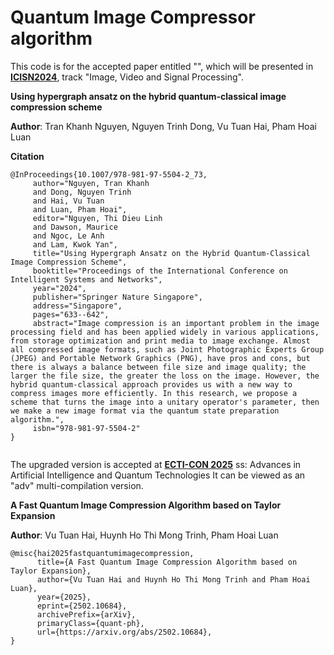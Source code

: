 # Quantum Image Compressor algorithm

This code is for the accepted paper entitled "", which will be presented in [**ICISN2024**](https://icisn.com/), track "Image, Video and Signal Processing".

**Using hypergraph ansatz on the hybrid quantum-classical image compression scheme**

**Author**: Tran Khanh Nguyen, Nguyen Trinh Dong, Vu Tuan Hai, Pham Hoai Luan

**Citation**

```
@InProceedings{10.1007/978-981-97-5504-2_73,
     author="Nguyen, Tran Khanh
     and Dong, Nguyen Trinh
     and Hai, Vu Tuan
     and Luan, Pham Hoai",
     editor="Nguyen, Thi Dieu Linh
     and Dawson, Maurice
     and Ngoc, Le Anh
     and Lam, Kwok Yan",
     title="Using Hypergraph Ansatz on the Hybrid Quantum-Classical Image Compression Scheme",
     booktitle="Proceedings of the International Conference on Intelligent Systems and Networks",
     year="2024",
     publisher="Springer Nature Singapore",
     address="Singapore",
     pages="633--642",
     abstract="Image compression is an important problem in the image processing field and has been applied widely in various applications, from storage optimization and print media to image exchange. Almost all compressed image formats, such as Joint Photographic Experts Group (JPEG) and Portable Network Graphics (PNG), have pros and cons, but there is always a balance between file size and image quality; the larger the file size, the greater the loss on the image. However, the hybrid quantum-classical approach provides us with a new way to compress images more efficiently. In this research, we propose a scheme that turns the image into a unitary operator's parameter, then we make a new image format via the quantum state preparation algorithm.",
     isbn="978-981-97-5504-2"
}


```


The upgraded version is accepted at [**ECTI-CON 2025**](https://ecti-con2025.eng.chula.ac.th/) ss: Advances in Artificial Intelligence and Quantum Technologies
It can be viewed as an "adv" multi-compilation version.

**A Fast Quantum Image Compression Algorithm based on Taylor Expansion**

**Author**: Vu Tuan Hai, Huynh Ho Thi Mong Trinh, Pham Hoai Luan

```
@misc{hai2025fastquantumimagecompression,
      title={A Fast Quantum Image Compression Algorithm based on Taylor Expansion}, 
      author={Vu Tuan Hai and Huynh Ho Thi Mong Trinh and Pham Hoai Luan},
      year={2025},
      eprint={2502.10684},
      archivePrefix={arXiv},
      primaryClass={quant-ph},
      url={https://arxiv.org/abs/2502.10684}, 
}
```
